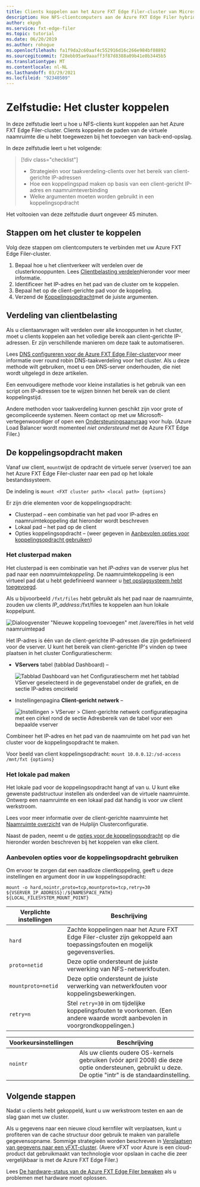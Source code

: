 ```yaml
---
title: Clients koppelen aan het Azure FXT Edge Filer-cluster van Microsoft
description: Hoe NFS-clientcomputers aan de Azure FXT Edge Filer hybride opslagcache kunnen koppelen
author: ekpgh
ms.service: fxt-edge-filer
ms.topic: tutorial
ms.date: 06/20/2019
ms.author: rohogue
ms.openlocfilehash: fa1f9da2c60aaf4c552916d16c266e984bf08892
ms.sourcegitcommit: f28ebb95ae9aaaff3f87d8388a09b41e0b3445b5
ms.translationtype: MT
ms.contentlocale: nl-NL
ms.lasthandoff: 03/29/2021
ms.locfileid: "92340509"
---
```

# <a name="tutorial-mount-the-cluster"></a>Zelfstudie: Het cluster koppelen

In deze zelfstudie leert u hoe u NFS-clients kunt koppelen aan het Azure FXT Edge Filer-cluster. Clients koppelen de paden van de virtuele naamruimte die u hebt toegewezen bij het toevoegen van back-end-opslag.

In deze zelfstudie leert u het volgende:

> [!div class="checklist"]
>
> * Strategieën voor taakverdeling-clients over het bereik van client-gerichte IP-adressen
> * Hoe een koppelingspad maken op basis van een client-gericht IP-adres en naamruimteverbinding
> * Welke argumenten moeten worden gebruikt in een koppelingsopdracht

Het voltooien van deze zelfstudie duurt ongeveer 45 minuten.

## <a name="steps-to-mount-the-cluster"></a>Stappen om het cluster te koppelen

Volg deze stappen om clientcomputers te verbinden met uw Azure FXT Edge Filer-cluster.

1. Bepaal hoe u het clientverkeer wilt verdelen over de clusterknooppunten. Lees [Clientbelasting verdelen](#balance-client-load)hieronder voor meer informatie.
1. Identificeer het IP-adres en het pad van de cluster om te koppelen.
1. Bepaal het op de client-gerichte pad voor de koppeling.
1. Verzend de [Koppelingsopdracht](#use-recommended-mount-command-options)met de juiste argumenten.

## <a name="balance-client-load"></a>Verdeling van clientbelasting

Als u clientaanvragen wilt verdelen over alle knooppunten in het cluster, moet u clients koppelen aan het volledige bereik aan client-gerichte IP-adressen. Er zijn verschillende manieren om deze taak te automatiseren.

Lees [DNS configureren voor de Azure FXT Edge Filer-cluster](fxt-configure-network.md#configure-dns-for-load-balancing)voor meer informatie over round robin DNS-taakverdeling voor het cluster. Als u deze methode wilt gebruiken, moet u een DNS-server onderhouden, die niet wordt uitgelegd in deze artikelen.

Een eenvoudigere methode voor kleine installaties is het gebruik van een script om IP-adressen toe te wijzen binnen het bereik van de client koppelingstijd.

Andere methoden voor taakverdeling kunnen geschikt zijn voor grote of gecompliceerde systemen. Neem contact op met uw Microsoft-vertegenwoordiger of open een [Ondersteuningsaanvraag](fxt-support-ticket.md) voor hulp. (Azure Load Balancer wordt momenteel *niet ondersteund* met de Azure FXT Edge Filer.)

## <a name="create-the-mount-command"></a>De koppelingsopdracht maken

Vanaf uw client, ``mount``wijst de opdracht de virtuele server (vserver) toe aan het Azure FXT Edge Filer-cluster naar een pad op het lokale bestandssysteem.

De indeling is ``mount <FXT cluster path> <local path> {options}``

Er zijn drie elementen voor de koppelingsopdracht:

* Clusterpad – een combinatie van het pad voor IP-adres en naamruimtekoppeling dat hieronder wordt beschreven
* Lokaal pad – het pad op de client
* Opties koppelingsopdracht – (weer gegeven in [Aanbevolen opties voor koppelingsopdracht gebruiken](#use-recommended-mount-command-options))

### <a name="create-the-cluster-path"></a>Het clusterpad maken

Het clusterpad is een combinatie van het *IP-adres* van de vserver plus het pad naar een *naamruimtekoppeling*. De naamruimtekoppeling is een virtueel pad dat u hebt gedefinieerd wanneer u [het opslagsysteem hebt toegevoegd](fxt-add-storage.md#create-a-junction).

Als u bijvoorbeeld ``/fxt/files`` hebt gebruikt als het pad naar de naamruimte, zouden uw clients *IP_address*:/fxt/files te koppelen aan hun lokale koppelpunt.

![Dialoogvenster "Nieuwe koppeling toevoegen" met /avere/files in het veld naamruimtepad](media/fxt-mount/fxt-junction-example.png)

Het IP-adres is één van de client-gerichte IP-adressen die zijn gedefinieerd voor de vserver. U kunt het bereik van client-gerichte IP's vinden op twee plaatsen in het cluster Configuratiescherm:

* **VServers** tabel (tabblad Dashboard) –

  ![Tabblad Dashboard van het Configuratiescherm met het tabblad VServer geselecteerd in de gegevenstabel onder de grafiek, en de sectie IP-adres omcirkeld](media/fxt-mount/fxt-ip-addresses-dashboard.png)

* Instellingenpagina **Client-gericht netwerk** –

  ![Instellingen > VServer > Client-gerichte netwerk configuratiepagina met een cirkel rond de sectie Adresbereik van de tabel voor een bepaalde vserver](media/fxt-mount/fxt-ip-addresses-settings.png)

Combineer het IP-adres en het pad van de naamruimte om het pad van het cluster voor de koppelingsopdracht te maken.

Voor beeld van client koppelingsopdracht: ``mount 10.0.0.12:/sd-access /mnt/fxt {options}``

### <a name="create-the-local-path"></a>Het lokale pad maken

Het lokale pad voor de koppelingsopdracht hangt af van u. U kunt elke gewenste padstructuur instellen als onderdeel van de virtuele naamruimte. Ontwerp een naamruimte en een lokaal pad dat handig is voor uw client werkstroom.

Lees voor meer informatie over de client-gerichte naamruimte het [Naamruimte overzicht](https://azure.github.io/Avere/legacy/ops_guide/4_7/html/gns_overview.html) van de Hulplijn Clusterconfiguratie.

Naast de paden, neemt u de [opties voor de koppelingsopdracht](#use-recommended-mount-command-options) op die hieronder worden beschreven bij het koppelen van elke client.

### <a name="use-recommended-mount-command-options"></a>Aanbevolen opties voor de koppelingsopdracht gebruiken

Om ervoor te zorgen dat een naadloze clientkoppeling, geeft u deze instellingen en argument door in uw koppelingsopdracht:

``mount -o hard,nointr,proto=tcp,mountproto=tcp,retry=30 ${VSERVER_IP_ADDRESS}:/${NAMESPACE_PATH} ${LOCAL_FILESYSTEM_MOUNT_POINT}``

| Verplichte instellingen | Beschrijving |
--- | ---
``hard`` | Zachte koppelingen naar het Azure FXT Edge Filer-cluster zijn gekoppeld aan toepassingsfouten en mogelijk gegevensverlies.
``proto=netid`` | Deze optie ondersteunt de juiste verwerking van NFS-netwerkfouten.
``mountproto=netid`` | Deze optie ondersteunt de juiste verwerking van netwerkfouten voor koppelingsbewerkingen.
``retry=n`` | Stel ``retry=30`` in om tijdelijke koppelingsfouten te voorkomen. (Een andere waarde wordt aanbevolen in voorgrondkoppelingen.)

| Voorkeursinstellingen  | Beschrijving |
--- | ---
``nointr``            | Als uw clients oudere OS-kernels gebruiken (vóór april 2008) die deze optie ondersteunen, gebruikt u deze. De optie "intr" is de standaardinstelling.

## <a name="next-steps"></a>Volgende stappen

Nadat u clients hebt gekoppeld, kunt u uw werkstroom testen en aan de slag gaan met uw cluster.

Als u gegevens naar een nieuwe cloud kernfiler wilt verplaatsen, kunt u profiteren van de cache structuur door gebruik te maken van parallelle gegevensopname. Sommige strategieën worden beschreven in [Verplaatsen van gegevens naar een vFXT-cluster](../avere-vfxt/avere-vfxt-data-ingest.md). (Avere vFXT voor Azure is een cloud-product dat gebruikmaakt van technologie voor opslaan in cache die zeer vergelijkbaar is met de Azure FXT Edge Filer.)

Lees [De hardware-status van de Azure FXT Edge Filer bewaken](fxt-monitor.md) als u problemen met hardware moet oplossen.